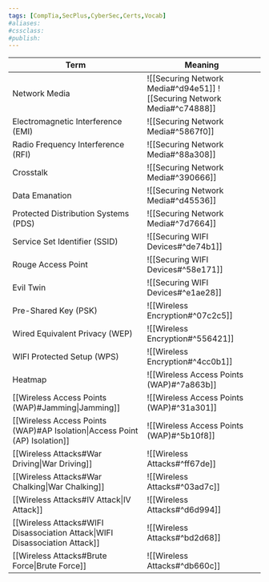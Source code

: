 ```yaml
---
tags: [CompTia,SecPlus,CyberSec,Certs,Vocab]
#aliases:
#cssclass:
#publish:
---
```


| Term                                                                        | Meaning                                                                 |
| --------------------------------------------------------------------------- | ----------------------------------------------------------------------- |
| Network Media                                                               | ![[Securing Network Media#^d94e51]] ![[Securing Network Media#^c74888]] |
| Electromagnetic Interference (EMI)                                          | ![[Securing Network Media#^5867f0]]                                     |
| Radio Frequency Interference (RFI)                                          | ![[Securing Network Media#^88a308]]                                     |
| Crosstalk                                                                   | ![[Securing Network Media#^390666]]                                     |
| Data Emanation                                                              | ![[Securing Network Media#^d45536]]                                     |
| Protected Distribution Systems (PDS)                                        | ![[Securing Network Media#^7d7664]]                                     |
| Service Set Identifier (SSID)                                               | ![[Securing WIFI Devices#^de74b1]]                                      |
| Rouge Access Point                                                          | ![[Securing WIFI Devices#^58e171]]                                      |
| Evil Twin                                                                   | ![[Securing WIFI Devices#^e1ae28]]                                      |
| Pre-Shared Key (PSK)                                                        | ![[Wireless Encryption#^07c2c5]]                                        |
| Wired Equivalent Privacy (WEP)                                              | ![[Wireless Encryption#^556421]]                                        |
| WIFI Protected Setup (WPS)                                                  | ![[Wireless Encryption#^4cc0b1]]                                        |
| Heatmap                                                                     | ![[Wireless Access Points (WAP)#^7a863b]]                               |
| [[Wireless Access Points (WAP)#Jamming\|Jamming]]                           | ![[Wireless Access Points (WAP)#^31a301]]                               |
| [[Wireless Access Points (WAP)#AP Isolation\|Access Point (AP) Isolation]]  | ![[Wireless Access Points (WAP)#^5b10f8]]                               |
| [[Wireless Attacks#War Driving\|War Driving]]                               | ![[Wireless Attacks#^ff67de]]                                           |
| [[Wireless Attacks#War Chalking\|War Chalking]]                             | ![[Wireless Attacks#^03ad7c]]                                           |
| [[Wireless Attacks#IV Attack\|IV Attack]]                                   | ![[Wireless Attacks#^d6d994]]                                           |
| [[Wireless Attacks#WIFI Disassociation Attack\|WIFI Disassociation Attack]] | ![[Wireless Attacks#^bd2d68]]                                           |
| [[Wireless Attacks#Brute Force\|Brute Force]]                               | ![[Wireless Attacks#^db660c]]                                                                        |
